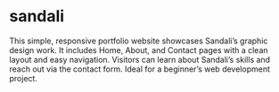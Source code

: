 # sandali
This simple, responsive portfolio website showcases Sandali’s graphic design work. It includes Home, About, and Contact pages with a clean layout and easy navigation. Visitors can learn about Sandali’s skills and reach out via the contact form. Ideal for a beginner’s web development project. 
